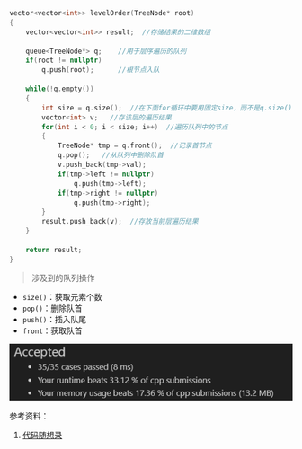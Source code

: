 

```c++
vector<vector<int>> levelOrder(TreeNode* root)
{
    vector<vector<int>> result;  //存储结果的二维数组
    
	queue<TreeNode*> q;    //用于层序遍历的队列
    if(root != nullptr)
        q.push(root);      //根节点入队
    
    while(!q.empty())
    {
        int size = q.size();  //在下面for循环中要用固定size，而不是q.size()，否则结果出错！！每层开始前，记录当层结点数量
        vector<int> v;   //存该层的遍历结果
        for(int i < 0; i < size; i++)  //遍历队列中的节点
        {
            TreeNode* tmp = q.front();  //记录首节点
            q.pop();   //从队列中删除队首
            v.push_back(tmp->val);
            if(tmp->left != nullptr)
                q.push(tmp->left);
            if(tmp->right != nullptr)
                q.push(tmp->right);
        }
        result.push_back(v);  //存放当前层遍历结果
    }
    
    return result;
}
```



> 涉及到的队列操作

* `size()`：获取元素个数
* `pop()`：删除队首
* `push()`：插入队尾
* `front`：获取队首



![image-20230619174642053](https://raw.githubusercontent.com/huibazdy/TyporaPicture/main/image-20230619174642053.png)



参考资料：

1. [代码随想录](https://programmercarl.com/0102.%E4%BA%8C%E5%8F%89%E6%A0%91%E7%9A%84%E5%B1%82%E5%BA%8F%E9%81%8D%E5%8E%86.html)